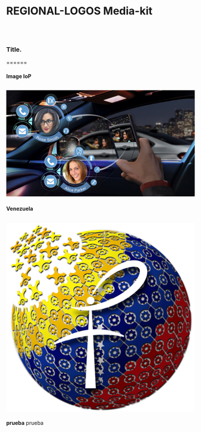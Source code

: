 

# REGIONAL-LOGOS Media-kit 

<br><br>

### Title.
======

#### Image IoP
![alt text](https://github.com/Fermat-ORG/media-kit/blob/master/MediaKit/IOP_Image/IOP%20example%201.jpg "IoPimage")
-----

#### Venezuela
![alt text](https://github.com/Fermat-ORG/media-kit/blob/master/MediaKit/fermat_org_countries/Fermat_org_Venezuela_2500x2500.png "Venezuela")
-----
**prueba** prueba
